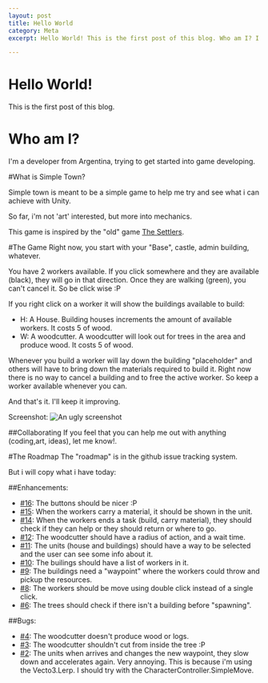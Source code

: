 ```yaml
---
layout: post
title: Hello World
category: Meta
excerpt: Hello World! This is the first post of this blog. Who am I? I'm a developer from Argentina, trying to get started into game developing. What is Simple Town? Simple town is meant to be a simple game to help me try and see what i can achieve with Unity.

---
```


# Hello World!

This is the first post of this blog.

# Who am I?
I'm a developer from Argentina, trying to get started into game developing.

#What is Simple Town?

Simple town is meant to be a simple game to help me try and see what i can achieve with Unity.

So far, i'm not 'art' interested, but more into mechanics.

This game is inspired by the "old" game [The Settlers](http://en.wikipedia.org/wiki/The_Settlers "The Settlers").

#The Game
Right now, you start with your "Base", castle, admin building, whatever. 

You have 2 workers available. If you click somewhere and they are available (black), they will go in that direction. Once they are walking (green), you can't cancel it. So be click wise :P

If you right click on a worker it will show the buildings available to build:
 - H: A House. Building houses increments the amount of available workers. It costs 5 of wood.
 - W: A woodcutter. A woodcutter will look out for trees in the area and produce wood. It costs 5 of wood.

Whenever you build a worker will lay down the building "placeholder" and others will have to bring down the materials required to build it. Right now there is no way to cancel a building and to free the active worker. So keep a worker available whenever you can.

And that's it. I'll keep it improving.

Screenshot:
![An ugly screenshot](http://ironicnet.github.io/simpletown/images/unity_simply_ss.png)

##Collaborating
If you feel that you can help me out with anything (coding,art, ideas), let me know!.

#The Roadmap 
The "roadmap" is in the github issue tracking system.

But i will copy what i have today:

##Enhancements:
  
  - [#16](https://github.com/ironicnet/simpletown/issues/16): The buttons should be nicer :P 
  - [#15](https://github.com/ironicnet/simpletown/issues/15): When the workers carry a material, it should be shown in the unit. 
  - [#14](https://github.com/ironicnet/simpletown/issues/14): When the workers ends a task (build, carry material), they should check if they can help or they should return or where to go. 
  - [#12](https://github.com/ironicnet/simpletown/issues/12): The woodcutter should have a radius of action, and a wait time. 
  - [#11](https://github.com/ironicnet/simpletown/issues/11): The units (house and buildings) should have a way to be selected and the user can see some info about it. 
  - [#10](https://github.com/ironicnet/simpletown/issues/10): The builings should have a list of workers in it. 
  - [#9](https://github.com/ironicnet/simpletown/issues/9): The buildings need a "waypoint" where the workers could throw and pickup the resources. 
  - [#8](https://github.com/ironicnet/simpletown/issues/8): The workers should be move using double click instead of a single click.  
  - [#6](https://github.com/ironicnet/simpletown/issues/6): The trees should check if there isn't a building before "spawning". 

##Bugs:

  - [#4](https://github.com/ironicnet/simpletown/issues/4): The woodcutter doesn't produce wood or logs. 
  - [#3](https://github.com/ironicnet/simpletown/issues/3): The woodcutter shouldn't cut from inside the tree :P
  - [#2](https://github.com/ironicnet/simpletown/issues/2): The units when arrives and changes the new waypoint, they slow down and accelerates again. Very annoying. This is because i'm using the Vecto3.Lerp. I should try with the CharacterController.SimpleMove. 